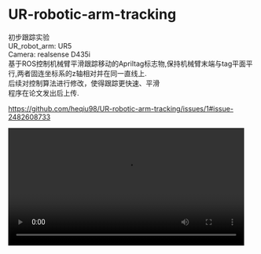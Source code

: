 # UR-robotic-arm-tracking
初步跟踪实验<br />
UR_robot_arm: UR5<br />
Camera: realsense D435i<br />
基于ROS控制机械臂平滑跟踪移动的Apriltag标志物,保持机械臂末端与tag平面平行,两者固连坐标系的z轴相对并在同一直线上.<br />
后续对控制算法进行修改，使得跟踪更快速、平滑<br />
程序在论文发出后上传.<br />


https://github.com/heqiu98/UR-robotic-arm-tracking/issues/1#issue-2482608733

<video controls width="480">
  <source src="./Arm tracking.mp4" type="video/mp4">
</video>
